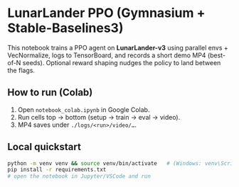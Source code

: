 # LunarLander PPO (Gymnasium + Stable-Baselines3)

This notebook trains a PPO agent on **LunarLander-v3** using parallel envs + VecNormalize, logs to TensorBoard, and records a short demo MP4 (best-of-N seeds). Optional reward shaping nudges the policy to land between the flags.

## How to run (Colab)
1. Open `notebook_colab.ipynb` in Google Colab.
2. Run cells top → bottom (setup → train → eval → video).  
3. MP4 saves under `./logs/<run>/video/…`.

## Local quickstart
```bash
python -m venv venv && source venv/bin/activate   # (Windows: venv\Scripts\activate)
pip install -r requirements.txt
# open the notebook in Jupyter/VSCode and run
